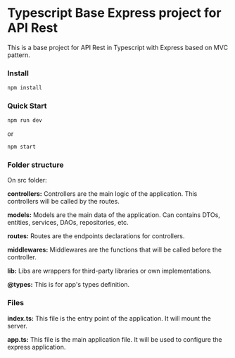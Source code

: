 # Typescript Base Express project for API Rest

This is a base project for API Rest in Typescript with Express based on MVC pattern.

### Install

```bash
npm install
```

### Quick Start

```bash
npm run dev
```

or

```bash
npm start
```

### Folder structure
  
On src folder:

**controllers:** Controllers are the main logic of the application. This controllers will be called by the routes.

**models:** Models are the main data of the application. Can contains DTOs, entities, services, DAOs, repositories, etc.

**routes:** Routes are the endpoints declarations for controllers.

**middlewares:** Middlewares are the functions that will be called before the controller.

**lib:** Libs are wrappers for third-party libraries or own implementations.

**@types:** This is for app's types definition.

### Files

**index.ts:** This file is the entry point of the application. It will mount the server.

**app.ts:** This file is the main application file. It will be used to configure the express application.
